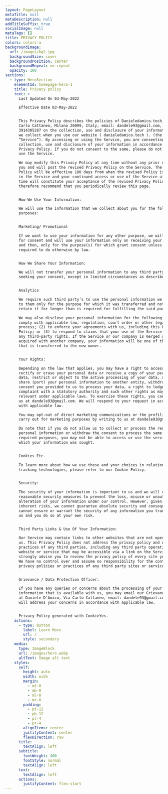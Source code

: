 ```yaml
---
layout: PageLayout
metaTitle: null
metaDescription: null
addTitleSuffix: true
socialImage: null
metaTags: []
title: PRIVACY POLICY
colors: colors-a
backgroundImage:
  url: /images/bg2.jpg
  backgroundSize: cover
  backgroundPosition: center
  backgroundRepeat: no-repeat
  opacity: 100
sections:
  - type: HeroSection
    elementId: homepage-hero-1
    title: Privacy policy
    text: >
      Last Updated On 03-May-2022

      Effective Date 03-May-2022


      This Privacy Policy describes the policies of Danieledamico.tech, Via
      Carlo Cattaneo, Milano 20099, Italy, email: dandele93@gmail.com, phone:
      3914305287 on the collection, use and disclosure of your information that
      we collect when you use our website ( danieledamico.tech ). (the
      “Service”). By accessing or using the Service, you are consenting to the
      collection, use and disclosure of your information in accordance with this
      Privacy Policy. If you do not consent to the same, please do not access or
      use the Service.

      We may modify this Privacy Policy at any time without any prior notice to
      you and will post the revised Privacy Policy on the Service. The revised
      Policy will be effective 180 days from when the revised Policy is posted
      in the Service and your continued access or use of the Service after such
      time will constitute your acceptance of the revised Privacy Policy. We
      therefore recommend that you periodically review this page.


      How We Use Your Information:

      We will use the information that we collect about you for the following
      purposes:


      Marketing/ Promotional

      If we want to use your information for any other purpose, we will ask you
      for consent and will use your information only on receiving your consent
      and then, only for the purpose(s) for which grant consent unless we are
      required to do otherwise by law.


      How We Share Your Information:

      We will not transfer your personal information to any third party without
      seeking your consent, except in limited circumstances as described below:


      Analytics

      We require such third party’s to use the personal information we transfer
      to them only for the purpose for which it was transferred and not to
      retain it for longer than is required for fulfilling the said purpose.

      We may also disclose your personal information for the following: (1) to
      comply with applicable law, regulation, court order or other legal
      process; (2) to enforce your agreements with us, including this Privacy
      Policy; or (3) to respond to claims that your use of the Service violates
      any third-party rights. If the Service or our company is merged or
      acquired with another company, your information will be one of the assets
      that is transferred to the new owner.


      Your Rights:

      Depending on the law that applies, you may have a right to access and
      rectify or erase your personal data or receive a copy of your personal
      data, restrict or object to the active processing of your data, ask us to
      share (port) your personal information to another entity, withdraw any
      consent you provided to us to process your data, a right to lodge a
      complaint with a statutory authority and such other rights as may be
      relevant under applicable laws. To exercise these rights, you can write to
      us at dandele93@gmail.com. We will respond to your request in accordance
      with applicable law.

      You may opt-out of direct marketing communications or the profiling we
      carry out for marketing purposes by writing to us at dandele93@gmail.com.

      Do note that if you do not allow us to collect or process the required
      personal information or withdraw the consent to process the same for the
      required purposes, you may not be able to access or use the services for
      which your information was sought.


      Cookies Etc.

      To learn more about how we use these and your choices in relation to these
      tracking technologies, please refer to our Cookie Policy.


      Security:

      The security of your information is important to us and we will use
      reasonable security measures to prevent the loss, misuse or unauthorized
      alteration of your information under our control. However, given the
      inherent risks, we cannot guarantee absolute security and consequently, we
      cannot ensure or warrant the security of any information you transmit to
      us and you do so at your own risk.


      Third Party Links & Use Of Your Information:

      Our Service may contain links to other websites that are not operated by
      us. This Privacy Policy does not address the privacy policy and other
      practices of any third parties, including any third party operating any
      website or service that may be accessible via a link on the Service. We
      strongly advise you to review the privacy policy of every site you visit.
      We have no control over and assume no responsibility for the content,
      privacy policies or practices of any third party sites or services.


      Grievance / Data Protection Officer:

      If you have any queries or concerns about the processing of your
      information that is available with us, you may email our Grievance Officer
      at Daniele D'Amico, Via Carlo Cattaneo, email: dandele93@gmail.com. We
      will address your concerns in accordance with applicable law.


      Privacy Policy generated with CookieYes.
    actions:
      - type: Button
        label: Learn More
        url: /
        style: secondary
    media:
      type: ImageBlock
      url: /images/hero.webp
      altText: Image alt text
    styles:
      self:
        height: auto
        width: wide
        margin:
          - mt-0
          - mb-0
          - ml-0
          - mr-0
        padding:
          - pt-12
          - pb-12
          - pl-4
          - pr-4
        alignItems: center
        justifyContent: center
        flexDirection: row
      title:
        textAlign: left
      subtitle:
        fontWeight: 400
        fontStyle: normal
        textAlign: left
      text:
        textAlign: left
      actions:
        justifyContent: flex-start
---
```

